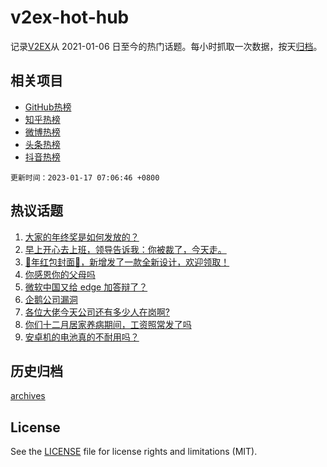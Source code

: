 # v2ex-hot-hub

 记录[V2EX](https://www.v2ex.com/)从 2021-01-06 日至今的热门话题。每小时抓取一次数据，按天[归档](archives)。
 
 ## 相关项目

- [GitHub热榜](https://github.com/lonnyzhang423/github-hot-hub)
- [知乎热榜](https://github.com/lonnyzhang423/zhihu-hot-hub)
- [微博热榜](https://github.com/lonnyzhang423/weibo-hot-hub)
- [头条热榜](https://github.com/lonnyzhang423/toutiao-hot-hub)
- [抖音热榜](https://github.com/lonnyzhang423/douyin-hot-hub)


 `更新时间：2023-01-17 07:06:46 +0800`

## 热议话题

1. [大家的年终奖是如何发放的？](https://www.v2ex.com/t/909201)
1. [早上开心去上班，领导告诉我：你被裁了，今天走。](https://www.v2ex.com/t/909234)
1. [🐰年红包封面🧧，新增发了一款全新设计，欢迎领取！](https://www.v2ex.com/t/909237)
1. [你感恩你的父母吗](https://www.v2ex.com/t/909308)
1. [微软中国又给 edge 加答辩了？](https://www.v2ex.com/t/909192)
1. [企鹅公司漏洞](https://www.v2ex.com/t/909260)
1. [各位大佬今天公司还有多少人在岗啊?](https://www.v2ex.com/t/909171)
1. [你们十二月居家养病期间，工资照常发了吗](https://www.v2ex.com/t/909261)
1. [安卓机的电池真的不耐用吗？](https://www.v2ex.com/t/909204)

## 历史归档

[archives](archives)

## License

See the [LICENSE](LICENSE) file for license rights and limitations (MIT).
